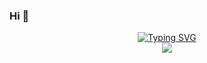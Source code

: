 ### Hi 👋

<p align="center">
<a href="https://github.com/rlaalswls">
    <img src="https://readme-typing-svg.demolab.com?font=Georgia&size=18&duration=2000&pause=100&multiline=true&width=500&height=80&lines=Kim+MinJin;Researcher+%7C+SMU+Student+%7C+Software+Engineer;AI+%7C+Computer+Vision+%7C+Bots" alt="Typing SVG" />
</a>
<br/>
    
<a href="https://github.com/rlaalswls">
    <img src="https://github-stats-alpha.vercel.app/api?username=rlaalswls&cc=22272e&tc=37BCF6&ic=fff&bc=0000">
</a>

<!--
**rlaalswls/rlaalswls** is a ✨ _special_ ✨ repository because its `README.md` (this file) appears on your GitHub profile.

Here are some ideas to get you started:

- 🔭 I’m currently working on ...
- 🌱 I’m currently learning ...
- 👯 I’m looking to collaborate on ...
- 🤔 I’m looking for help with ...
- 💬 Ask me about ...
- 📫 How to reach me: ...
- 😄 Pronouns: ...
- ⚡ Fun fact: ...
-->
